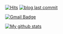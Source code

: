 [![Hits](https://hits.seeyoufarm.com/api/count/incr/badge.svg?url=https%3A%2F%2Fgithub.com%2Fjehuipark)](https://hits.seeyoufarm.com)
[![blog last commit](https://img.shields.io/github/last-commit/jehuipark/JeHuiPark.github.io/work?label=blog%20last%20update)](https://github.com/JeHuiPark/JeHuiPark.github.io)  


[![Gmail Badge](https://img.shields.io/badge/Gmail-d14836?style=flat-square&logo=Gmail&logoColor=white&link=mailto:pjh2359@gmail.com)](mailto:pjh2359@gmail.com)   


[![My github stats](https://github-readme-stats.vercel.app/api?username=jehuipark)](https://github.com/anuraghazra/github-readme-stats)
